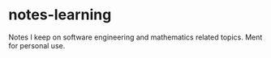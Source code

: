 # notes-learning

Notes I keep on software engineering and mathematics related topics. Ment for
personal use.
